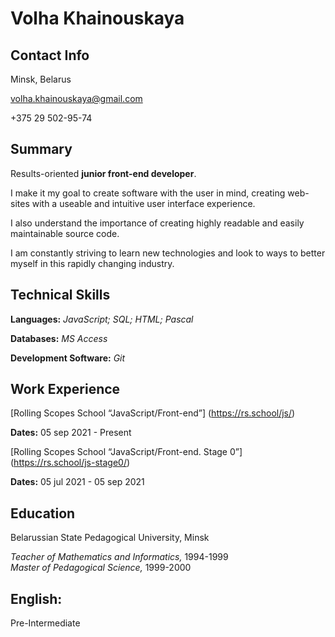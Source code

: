 # Volha Khainouskaya

## Contact Info

Minsk, Belarus

volha.khainouskaya@gmail.com

+375 29 502-95-74

## Summary

Results-oriented **junior front-end developer**.

I make it my goal to create software with the user in mind, creating web-sites with a useable and intuitive user interface experience.

I also understand the importance of creating highly readable and easily maintainable source code.

I am constantly striving to learn new technologies and look to ways to better myself in this rapidly changing industry.

## Technical Skills

**Languages:** _JavaScript; SQL; HTML; Pascal_

**Databases:** _MS Access_

**Development Software:** _Git_

## Work Experience

[Rolling Scopes School “JavaScript/Front-end”] (https://rs.school/js/)

**Dates:** 05 sep 2021 - Present

[Rolling Scopes School “JavaScript/Front-end. Stage 0”] (https://rs.school/js-stage0/)

**Dates:** 05 jul 2021 - 05 sep 2021

## Education

Belarussian State Pedagogical University, Minsk

_Teacher of Mathematics and Informatics,_ 1994-1999  
_Master of Pedagogical Science,_ 1999-2000

## English:

Pre-Intermediate
